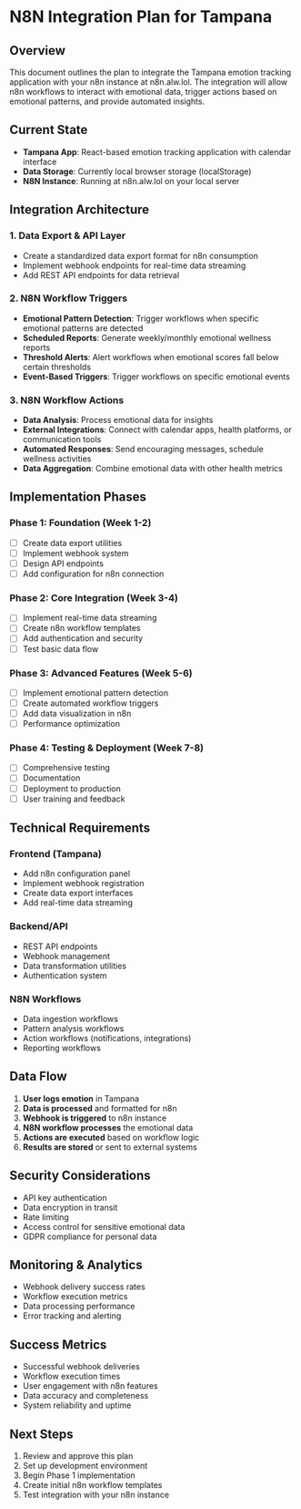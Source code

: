 # N8N Integration Plan for Tampana

## Overview
This document outlines the plan to integrate the Tampana emotion tracking application with your n8n instance at n8n.alw.lol. The integration will allow n8n workflows to interact with emotional data, trigger actions based on emotional patterns, and provide automated insights.

## Current State
- **Tampana App**: React-based emotion tracking application with calendar interface
- **Data Storage**: Currently local browser storage (localStorage)
- **N8N Instance**: Running at n8n.alw.lol on your local server

## Integration Architecture

### 1. Data Export & API Layer
- Create a standardized data export format for n8n consumption
- Implement webhook endpoints for real-time data streaming
- Add REST API endpoints for data retrieval

### 2. N8N Workflow Triggers
- **Emotional Pattern Detection**: Trigger workflows when specific emotional patterns are detected
- **Scheduled Reports**: Generate weekly/monthly emotional wellness reports
- **Threshold Alerts**: Alert workflows when emotional scores fall below certain thresholds
- **Event-Based Triggers**: Trigger workflows on specific emotional events

### 3. N8N Workflow Actions
- **Data Analysis**: Process emotional data for insights
- **External Integrations**: Connect with calendar apps, health platforms, or communication tools
- **Automated Responses**: Send encouraging messages, schedule wellness activities
- **Data Aggregation**: Combine emotional data with other health metrics

## Implementation Phases

### Phase 1: Foundation (Week 1-2)
- [ ] Create data export utilities
- [ ] Implement webhook system
- [ ] Design API endpoints
- [ ] Add configuration for n8n connection

### Phase 2: Core Integration (Week 3-4)
- [ ] Implement real-time data streaming
- [ ] Create n8n workflow templates
- [ ] Add authentication and security
- [ ] Test basic data flow

### Phase 3: Advanced Features (Week 5-6)
- [ ] Implement emotional pattern detection
- [ ] Create automated workflow triggers
- [ ] Add data visualization in n8n
- [ ] Performance optimization

### Phase 4: Testing & Deployment (Week 7-8)
- [ ] Comprehensive testing
- [ ] Documentation
- [ ] Deployment to production
- [ ] User training and feedback

## Technical Requirements

### Frontend (Tampana)
- Add n8n configuration panel
- Implement webhook registration
- Create data export interfaces
- Add real-time data streaming

### Backend/API
- REST API endpoints
- Webhook management
- Data transformation utilities
- Authentication system

### N8N Workflows
- Data ingestion workflows
- Pattern analysis workflows
- Action workflows (notifications, integrations)
- Reporting workflows

## Data Flow
1. **User logs emotion** in Tampana
2. **Data is processed** and formatted for n8n
3. **Webhook is triggered** to n8n instance
4. **N8N workflow processes** the emotional data
5. **Actions are executed** based on workflow logic
6. **Results are stored** or sent to external systems

## Security Considerations
- API key authentication
- Data encryption in transit
- Rate limiting
- Access control for sensitive emotional data
- GDPR compliance for personal data

## Monitoring & Analytics
- Webhook delivery success rates
- Workflow execution metrics
- Data processing performance
- Error tracking and alerting

## Success Metrics
- Successful webhook deliveries
- Workflow execution times
- User engagement with n8n features
- Data accuracy and completeness
- System reliability and uptime

## Next Steps
1. Review and approve this plan
2. Set up development environment
3. Begin Phase 1 implementation
4. Create initial n8n workflow templates
5. Test integration with your n8n instance
